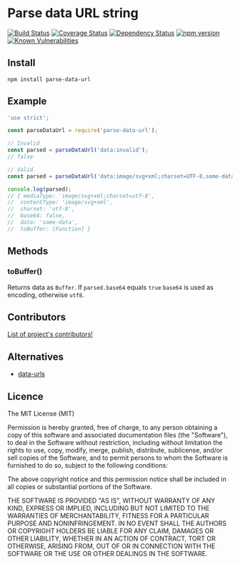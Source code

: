 # Parse data URL string

[![Build Status](https://travis-ci.org/killmenot/parse-data-url.svg?branch=master)](https://travis-ci.org/killmenot/parse-data-url) [![Coverage Status](https://coveralls.io/repos/github/killmenot/parse-data-url/badge.svg?branch=master)](https://coveralls.io/github/killmenot/parse-data-url?branch=master) [![Dependency Status](https://david-dm.org/killmenot/parse-data-url.svg)](https://david-dm.org/killmenot/parse-data-url) [![npm version](https://img.shields.io/npm/v/parse-data-url.svg)](https://www.npmjs.com/package/parse-data-url) [![Known Vulnerabilities](https://snyk.io/test/github/killmenot/parse-data-url/badge.svg?targetFile=package.json)](https://snyk.io/test/github/killmenot/parse-data-url?targetFile=package.json)


## Install

```
npm install parse-data-url

```


## Example

```javascript
'use strict';

const parseDataUrl = require('parse-data-url');

// Invalid
const parsed = parseDataUrl('data:invalid');
// false

// Valid
const parsed = parseDataUrl('data:image/svg+xml;charset=UTF-8,some-data'); 

console.log(parsed);
// { mediaType: 'image/svg+xml;charset=utf-8',
//  contentType: 'image/svg+xml',
//  charset: 'utf-8',
//  base64: false,
//  data: 'some-data',
//  toBuffer: [Function] }
```


## Methods

### toBuffer()

Returns data as `Buffer`. If `parsed.base64` equals `true` `base64` is used as encoding, otherwise `utf8`.


## Contributors

[List of project's contributors!](CONTRIBUTORS.md)


## Alternatives

 - [data-urls](https://github.com/jsdom/data-urls)


## Licence

The MIT License (MIT)

Permission is hereby granted, free of charge, to any person obtaining a copy
of this software and associated documentation files (the "Software"), to deal
in the Software without restriction, including without limitation the rights
to use, copy, modify, merge, publish, distribute, sublicense, and/or sell
copies of the Software, and to permit persons to whom the Software is
furnished to do so, subject to the following conditions:

The above copyright notice and this permission notice shall be included in all
copies or substantial portions of the Software.

THE SOFTWARE IS PROVIDED "AS IS", WITHOUT WARRANTY OF ANY KIND, EXPRESS OR
IMPLIED, INCLUDING BUT NOT LIMITED TO THE WARRANTIES OF MERCHANTABILITY,
FITNESS FOR A PARTICULAR PURPOSE AND NONINFRINGEMENT. IN NO EVENT SHALL THE
AUTHORS OR COPYRIGHT HOLDERS BE LIABLE FOR ANY CLAIM, DAMAGES OR OTHER
LIABILITY, WHETHER IN AN ACTION OF CONTRACT, TORT OR OTHERWISE, ARISING FROM,
OUT OF OR IN CONNECTION WITH THE SOFTWARE OR THE USE OR OTHER DEALINGS IN THE
SOFTWARE.



